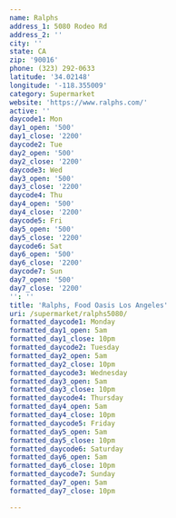 ```yaml
---
name: Ralphs
address_1: 5080 Rodeo Rd
address_2: ''
city: ''
state: CA
zip: '90016'
phone: (323) 292-0633
latitude: '34.02148'
longitude: '-118.355009'
category: Supermarket
website: 'https://www.ralphs.com/'
active: ''
daycode1: Mon
day1_open: '500'
day1_close: '2200'
daycode2: Tue
day2_open: '500'
day2_close: '2200'
daycode3: Wed
day3_open: '500'
day3_close: '2200'
daycode4: Thu
day4_open: '500'
day4_close: '2200'
daycode5: Fri
day5_open: '500'
day5_close: '2200'
daycode6: Sat
day6_open: '500'
day6_close: '2200'
daycode7: Sun
day7_open: '500'
day7_close: '2200'
'': ''
title: 'Ralphs, Food Oasis Los Angeles'
uri: /supermarket/ralphs5080/
formatted_daycode1: Monday
formatted_day1_open: 5am
formatted_day1_close: 10pm
formatted_daycode2: Tuesday
formatted_day2_open: 5am
formatted_day2_close: 10pm
formatted_daycode3: Wednesday
formatted_day3_open: 5am
formatted_day3_close: 10pm
formatted_daycode4: Thursday
formatted_day4_open: 5am
formatted_day4_close: 10pm
formatted_daycode5: Friday
formatted_day5_open: 5am
formatted_day5_close: 10pm
formatted_daycode6: Saturday
formatted_day6_open: 5am
formatted_day6_close: 10pm
formatted_daycode7: Sunday
formatted_day7_open: 5am
formatted_day7_close: 10pm

---
```

